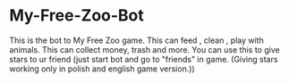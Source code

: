 # My-Free-Zoo-Bot
This is the bot to My Free Zoo game. This can feed , clean , play with animals.  This can collect money, trash and more. You can use this to give stars to ur friend (just start bot and go to "friends" in game. (Giving stars working only in polish and english game version.))


